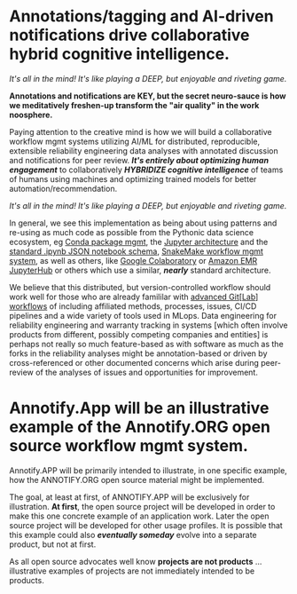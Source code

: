 # Annotations/tagging and AI-driven notifications drive collaborative hybrid cognitive intelligence.

*It's all in the mind! It's like playing a DEEP, but enjoyable and riveting game.*

**Annotations and notifications are KEY, but the secret neuro-sauce is how we meditatively freshen-up transform the "air quality" in the work noosphere.**

Paying attention to the creative mind is how we will build a collaborative workflow mgmt systems utilizing AI/ML for distributed, reproducible, extensible reliability engineering data analyses with annotated discussion and notifications for peer review. ***It's entirely about optimizing human engagement*** to collaboratively ***HYBRIDIZE cognitive intelligence*** of teams of humans using machines and optimizing trained models for better automation/recommendation.

*It's all in the mind! It's like playing a DEEP, but enjoyable and riveting game.*

In general, we see this implementation as being about using patterns and re-using as much code as possible from the Pythonic data science ecosystem, eg [Conda package mgmt](https://docs.conda.io/en/latest/), the [Jupyter architecture](https://docs.jupyter.org/en/latest/projects/architecture/content-architecture.html) and the [standard .ipynb JSON notebook schema](https://github.com/jupyter/nbformat), [SnakeMake workflow mgmt system](https://snakemake.readthedocs.io/en/stable/), as well as others, like [Google Colaboratory](https://colab.research.google.com/) or [Amazon EMR JupyterHub](https://docs.aws.amazon.com/emr/latest/ReleaseGuide/emr-jupyterhub.html) or others which use a similar, ***nearly*** standard architecture.

We believe that this distributed, but version-controlled workflow should work well for those who are already famililar with [advanced Git[Lab] workflows](https://docs.gitlab.com/ee/topics/gitlab_flow.html) of including affiliated methods, processes, issues, CI/CD pipelines and a wide variety of tools used in MLops. Data engineering for reliability engineering and warranty tracking in systems [which often involve products from different, possibly competing companies and entities] is perhaps not really so much feature-based as with software as much as the forks in the reliability analyses might be annotation-based or driven by cross-referenced or other documented concerns which arise during peer-review of the analyses of issues and opportunities for improvement.  

# Annotify.App will be an illustrative example of the Annotify.ORG open source workflow mgmt system.

Annotify.APP will be primarily intended to illustrate, in one specific example, how the ANNOTIFY.ORG open source material might be implemented. 

The goal, at least at first, of ANNOTIFY.APP will be exclusively for illustration. **At first**, the open source project will be developed in order to make this one concrete example of an application work. Later the open source project will be developed for other usage profiles. It is possible that this example could also ***eventually someday*** evolve into a separate product, but not at first.

As all open source advocates well know **projects are not products** ... illustrative examples of projects are not immediately intended to be products.
